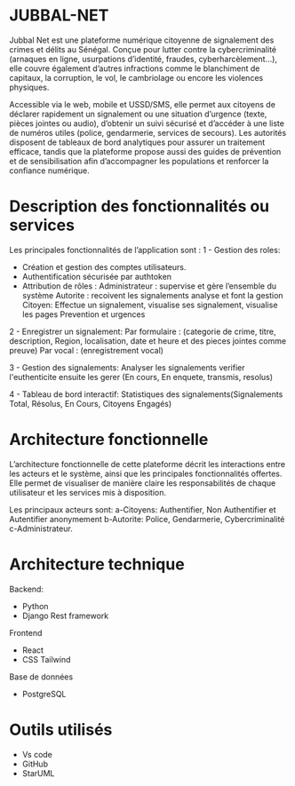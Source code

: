 # JUBBAL-NET
Jubbal Net est une plateforme numérique citoyenne de signalement des crimes et délits au Sénégal. Conçue pour lutter contre la cybercriminalité (arnaques en ligne, usurpations d’identité, fraudes, cyberharcèlement…), elle couvre également d’autres infractions comme le blanchiment de capitaux, la corruption, le vol, le cambriolage ou encore les violences physiques.

Accessible via le web, mobile et USSD/SMS, elle permet aux citoyens de déclarer rapidement un signalement ou une situation d’urgence (texte, pièces jointes ou audio), d’obtenir un suivi sécurisé et d’accéder à une liste de numéros utiles (police, gendarmerie, services de secours). Les autorités disposent de tableaux de bord analytiques pour assurer un traitement efficace, tandis que la plateforme propose aussi des guides de prévention et de sensibilisation afin d’accompagner les populations et renforcer la confiance numérique.

# Description des fonctionnalités ou services
Les principales fonctionnalités de l’application sont :
1 - Gestion des roles:
- Création et gestion des comptes utilisateurs.
- Authentification sécurisée par authtoken
- Attribution de rôles :
    Administrateur : supervise et gère l’ensemble du système
    Autorite : recoivent les signalements analyse et font la gestion
    Citoyen: Effectue un signalement, visualise ses signalement, visualise les pages Prevention et urgences

2 - Enregistrer un signalement:
    Par formulaire : (categorie de crime, titre, description, Region, localisation, date et heure et des pieces jointes comme preuve)
    Par vocal : (enregistrement vocal)

3 - Gestion des signalements:
    Analyser les signalements verifier l'euthenticite ensuite les gerer (En cours, En enquete, transmis, resolus)

4 - Tableau de bord interactif:
    Statistiques des signalements(Signalements Total, Résolus, En Cours, Citoyens Engagés)


# Architecture fonctionnelle
L’architecture fonctionnelle de cette plateforme décrit les interactions entre les acteurs et le système, ainsi que les principales fonctionnalités offertes. Elle permet de visualiser de manière claire les responsabilités de chaque utilisateur et les services mis à disposition.

Les principaux acteurs sont:
a-Citoyens: Authentifier, Non Authentifier et Autentifier anonymement
b-Autorite: Police, Gendarmerie, Cybercriminalité 
c-Administrateur.


# Architecture technique
Backend:
 - Python
 - Django Rest framework

Frontend
 - React
 - CSS Tailwind

Base de données
 - PostgreSQL
 
# Outils utilisés
 - Vs code
 - GitHub
 - StarUML

 


